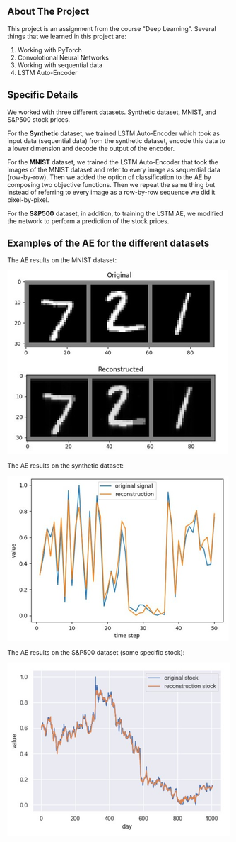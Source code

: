 
## About The Project
This project is an assignment
 from the course "Deep Learning".
  Several things that we learned in this project are:

1) Working with PyTorch
2) Convolotional Neural Networks
3) Working with sequential data
4) LSTM Auto-Encoder


## Specific Details
We worked with three different datasets. Synthetic dataset, MNIST, and S&P500 stock prices.

For the **Synthetic** dataset, we trained LSTM Auto-Encoder which took as input data (sequential data) from the synthetic dataset, encode this data to a lower dimension and decode the output of the encoder.

For the **MNIST** dataset, we trained the LSTM Auto-Encoder that took the images of the MNIST dataset and refer to every image as sequential data (row-by-row). Then we added the option of classification to the AE by composing two objective functions. Then we repeat the same thing but instead of referring to every image as a row-by-row sequence we did it pixel-by-pixel.

For the **S&P500** dataset, in addition, to training the LSTM AE, we modified the network to perform a prediction of the stock prices.

## Examples of the AE for the different datasets

The AE results on the MNIST dataset:

![mnist-AE](mnist-AE.jpeg)

The AE results on the synthetic dataset:

![syntheticData](syntheticData.jpg)

The AE results on the S&P500 dataset (some specific stock):

![snp500](snp500.jpg)
